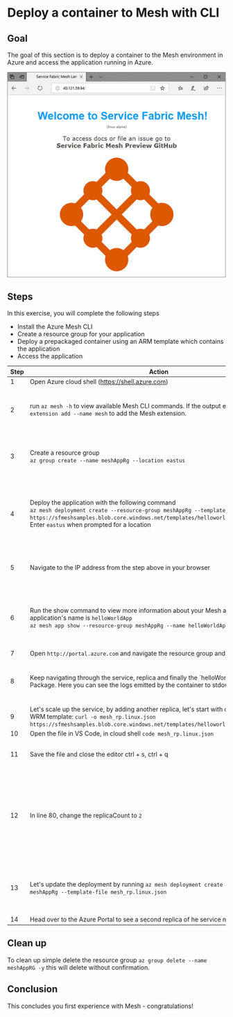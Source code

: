 # Deploy a container to Mesh with CLI

## Goal
 The goal of this section is to deploy a container to the Mesh environment in Azure and access the application running in Azure.

 ![Hello world app in the browser][sfm-app-browser]

## Steps
In this exercise, you will complete the following steps 
* Install the Azure Mesh CLI
* Create a resource group for your application
* Deploy a prepackaged container using an ARM template which contains the application
* Access the application


| **Step** | **Action** | **Result** |
| -------- | ---------- | ---------- |
| 1        | Open Azure cloud shell (https://shell.azure.com) |               |
| 2        | run `az mesh -h` to view available Mesh CLI commands. If the output errors run `az extension add --name mesh` to add the Mesh extension.                              | In the terminal, you will see details of the subscription such as the name and id in json format |
| 3        | Create a resource group <br> `az group create --name meshAppRg --location eastus`                                                                                     | The newly created resource group details will appear in the terminal with "provisioningState" : "Succeeded" |
| 4        | Deploy the application with the following command <br> `az mesh deployment create --resource-group meshAppRg --template-uri https://sfmeshsamples.blob.core.windows.net/templates/helloworld/mesh_rp.linux.json` <br> Enter `eastus` when prompted for a location                                                                                                             | The terminal will indicate the application is deploying. Once successfully finished, it will display the IP address to access the application                                                                                               |
| 5        | Navigate to the IP address from the step above in your browser | You will see the webpage from the image at the top of this exercise with the Mesh logo|
| 6        | Run the show command to view more information about your Mesh application. This application's name is `helloWorldApp` <br> `az mesh app show --resource-group meshAppRg --name helloWorldApp`                                                                                                                                            | Additional information about your application will appear including the services, status, description, resourceId etc. |
| 7        | Open `http://portal.azure.com` and navigate the resource group and Mesh service | |
| 8        | Keep navigating through the service, replica and finally the `helloWorldCode' Code Package. Here you can see the logs emitted by the container to stdout | Services in Mesh can have multiple code packages, which are always deployed together and share ip |
| 9        | Let's scale up the service, by adding another replica, let's start with downloading the WRM template: `curl -o mesh_rp.linux.json https://sfmeshsamples.blob.core.windows.net/templates/helloworld/mesh_rp.linux.json` | This will save the file to the cloud shell storage |
| 10       | Open the file in VS Code, in cloud shell `code mesh_rp.linux.json` | |
| 11       | Save the file and close the editor ctrl + s, ctrl + q | There a small ellipse icon in the top right corner to get to the menu |
| 12       | In line 80, change the replicaCount to `2` | This is the number of replicas of a service you want to run. Remember at this services features two code packages, the consumption will be twice the sum of the code package resources defined. |
| 13       | Let's update the deployment by running `az mesh deployment create --resource-group meshAppRg --template-file mesh_rp.linux.json` | ARM uses incremental deployment per default, so only changes will be applied to the deployment |
| 14       | Head over to the Azure Portal to see a second replica of he service now running |

## Clean up

To clean up simple delete the resource group `az group delete --name meshAppRG -y` this will delete without confirmation.

## Conclusion

This concludes you first experience with Mesh - congratulations!

<!-- Images -->
[sfm-app-browser]: ./HelloWorld.png